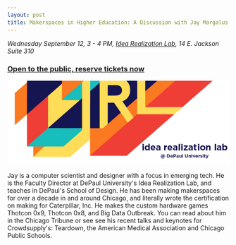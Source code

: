 ```yaml
---
layout: post
title: Makerspaces in Higher Education: A Discussion with Jay Margalus
---
```


*Wednesday September 12, 3 - 4 PM, [Idea Realization Lab](http://irl.depaul.edu/), 14 E. Jackson Suite 310*

### [Open to the public, reserve tickets now](https://www.eventbrite.com/e/makerspaces-in-higher-education-a-discussion-with-jay-margalus-tickets-49653767756?utm_source=eb_email&utm_medium=email&utm_campaign=order_confirmation_email&utm_term=eventname&ref=eemailordconf)

![flyer](/images/IRL.jpg "IRL.jpg")
 
Jay is a computer scientist and designer with a focus in emerging tech. He is the Faculty Director at DePaul University's Idea Realization Lab, and teaches in DePaul's School of Design. He has been making makerspaces for over a decade in and around Chicago, and literally wrote the certification on making for Caterpillar, Inc. He makes the custom hardware games Thotcon 0x9, Thotcon 0x8, and Big Data Outbreak. You can read about him in the Chicago Tribune or see see his recent talks and keynotes for Crowdsupply's: Teardown, the American Medical Association and Chicago Public Schools.
